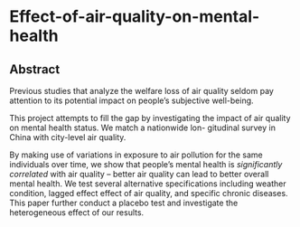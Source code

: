# Effect-of-air-quality-on-mental-health


## Abstract
Previous studies that analyze the welfare loss of air quality seldom pay attention to its potential impact on people’s subjective well-being. 

This project attempts to fill the gap by investigating the impact of air quality on mental health status. We match a nationwide lon- gitudinal survey in China with city-level air quality.

By making use of variations in exposure to air pollution for the same individuals over time, we show that people’s mental health is *significantly correlated* with air quality – better air quality can lead to better overall mental health. We test several alternative specifications including weather condition, lagged effect effect of air quality, and specific chronic diseases. This paper further conduct a placebo test and investigate the heterogeneous effect of our results.


